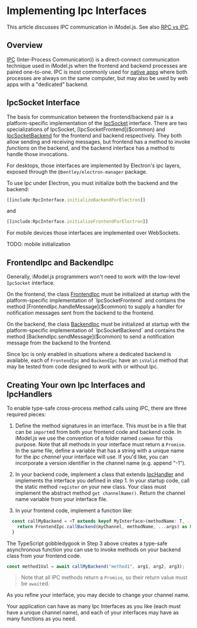# Implementing Ipc Interfaces

This article discusses IPC communication in iModel.js. See also [RPC vs IPC](./RpcVsIpc.md).

## Overview

[IPC](https://en.wikipedia.org/wiki/Inter-process_communication) (Inter-Process Communication)) is a direct-connect communication technique used in iModel.js when the frontend and backend processes are paired one-to-one. IPC is most commonly used for [native apps](./NativeApps.md) where both processes are always on the same computer, but may also be used by web apps with a "dedicated" backend.

## IpcSocket Interface

The basis for communication between the frontend/backend pair is a platform-specific implementation of the [IpcSocket]($common) interface. There are two specializations of IpcSocket, [IpcSocketFrontend]($common) and [IpcSocketBackend]($common) for the frontend and backend respectively. They both allow sending and receiving messages, but frontend has a method to invoke _functions_ on the backend, and the backend interface has a method to handle those invocations.

For desktops, those interfaces are implemented by Electron's ipc layers, exposed through the `@bentley/electron-manager` package.

To use Ipc under Electron, you must initialize both the backend and the backend:

```ts
[[include:RpcInterface.initializeBackendForElectron]]

```

and

```ts
[[include:RpcInterface.initializeFrontendForElectron]]

```

For mobile devices those interfaces are implemented over WebSockets.

TODO: mobile initialization

## FrontendIpc and BackendIpc

Generally, iModel.js programmers won't need to work with the low-level `IpcSocket` interface.

On the frontend, the class [FrontendIpc]($common) must be initialized at startup with the platform-specific implementation of `IpcSocketFrontend` and contains the method [FrontendIpc.handleMessage]($common) to supply a handler for notification messages sent from the backend to the frontend.

On the backend, the class [BackendIpc]($common) must be initialized at startup with the platform-specific implementation of `IpcSocketBackend` and contains the method [BackendIpc.sendMessage]($common) to send a notification message from the backend to the frontend.

Since Ipc is only enabled in situations where a dedicated backend is available, each of `FrontendIpc` and `BackendIpc` have an `isValid` method that may be tested from code designed to work with or without Ipc.

## Creating Your own Ipc Interfaces and IpcHandlers

To enable type-safe cross-process method calls using IPC, there are three required pieces:

1. Define the method signatures in an interface. This must be in a file that can be `import`ed from both your frontend code and backend code. In iModel.js we use the convention of a folder named `common` for this purpose. Note that all methods in your interface must return a `Promise`. In the same file, define a variable that has a string with a unique name for the _ipc channel_ your interface will use. If you'd like, you can incorporate a version identifier in the channel name (e.g. append "-1").

1. In your backend code, implement a class that extends [IpcHandler]($common) and implements the interface you defined in step 1. In your startup code, call the static method `register` on your new class. Your class must implement the abstract method `get channelName()`. Return the channel name variable from your interface file.

1. In your frontend code, implement a function like:

```ts
  const callMyBackend = <T extends keyof MyInterface>(methodName: T, ...args: Parameters<MyInterface[T]>): ReturnType<MyInterface[T]> {
    return FrontendIpc.callBackend(myChannel, methodName, ...args) as ReturnType<MyInterface[T]>;
  }
```

The TypeScript gobbledygook in Step 3 above creates a type-safe asynchronous function you can use to invoke methods on your backend class from your frontend code.

```ts
const method1Val = await callMyBackend("method1", arg1, arg2, arg3);
```

> Note that all IPC methods return a `Promise`, so their return value must be `await`ed.

As you refine your interface, you may decide to change your channel name.

Your application can have as many Ipc Interfaces as you like (each must have a unique channel name), and each of your interfaces may have as many functions as you need.
